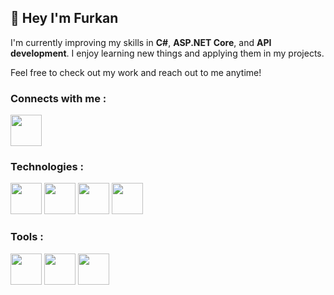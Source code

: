 ## :rocket: Hey I'm Furkan 

I'm currently improving my skills in **C#**, **ASP.NET Core**, and **API development**. I enjoy learning new things and applying them in my projects.

Feel free to check out my work and reach out to me anytime!

### Connects with me :

[<img width="50px" src="https://e7.pngegg.com/pngimages/796/374/png-clipart-linkedin-linkedin.png">](https://www.linkedin.com/in/ffurkancoskun/)

### Technologies :

<img width="50px" src="https://cdn-icons-png.flaticon.com/128/6132/6132221.png"> <img width="50px" src="https://mennankose.com/content/images/2019/10/netcore.png"> <img width="50px" src="https://cdn-icons-png.flaticon.com/128/15466/15466163.png"> <img width="50px" src="https://cdn-icons-png.flaticon.com/128/5968/5968342.png">

### Tools :

<img width="50px" src="https://cdn-icons-png.flaticon.com/128/906/906324.png"> <img width="50px" src="https://cdn-icons-png.flaticon.com/128/2111/2111370.png"> <img width="50px" src="https://cdn-icons-png.flaticon.com/128/5210/5210800.png">





